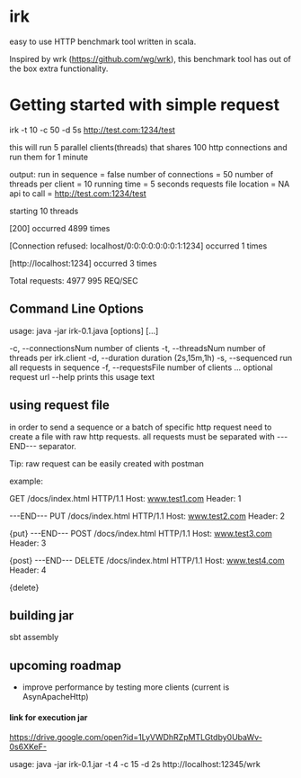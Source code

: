 # irk 
easy to use HTTP benchmark tool written in scala.

Inspired by wrk (https://github.com/wg/wrk), this benchmark tool has out of the box extra functionality.

# Getting started with simple request

irk -t 10 -c 50 -d 5s http://test.com:1234/test

this will run 5 parallel clients(threads) that shares 100 http connections
and run them for 1 minute

output:
run in sequence = false
number of connections = 50
number of threads per client = 10
running time = 5 seconds
requests file location = NA
api to call = http://test.com:1234/test
        
starting 10 threads

[200] occurred 4899 times

[Connection refused: localhost/0:0:0:0:0:0:0:1:1234] occurred 1 times

[http://localhost:1234] occurred 3 times

Total requests: 4977
995 REQ/SEC

## Command Line Options

usage: java -jar irk-0.1.java [options] [<HTTP GET>...]

  -c, --connectionsNum <value>
                           number of clients
  -t, --threadsNum <value>
                           number of threads per irk.client
  -d, --duration <value>   duration (2s,15m,1h)
  -s, --sequenced <value>  run all requests in sequence
  -f, --requestsFile <value>
                           number of clients
  <HTTP GET>...            optional request url
  --help                   prints this usage text

## using request file

in order to send a sequence or a batch of specific http request
need to create a file with raw http requests.
all requests must be separated with ---END--- separator.

Tip: raw request can be easily created with postman

example:

GET /docs/index.html HTTP/1.1
Host: www.test1.com
Header: 1

---END---
PUT /docs/index.html HTTP/1.1
Host: www.test2.com
Header: 2

{put}
---END---
POST /docs/index.html HTTP/1.1
Host: www.test3.com
Header: 3

{post}
---END---
DELETE /docs/index.html HTTP/1.1
Host: www.test4.com
Header: 4

{delete}

## building jar
sbt assembly

## upcoming roadmap
- improve performance by testing more clients (current is AsynApacheHttp)


#### link for execution jar
https://drive.google.com/open?id=1LyVWDhRZpMTLGtdby0UbaWv-0s6XKeF-

usage: java -jar irk-0.1.jar -t 4 -c 15 -d 2s http://localhost:12345/wrk
